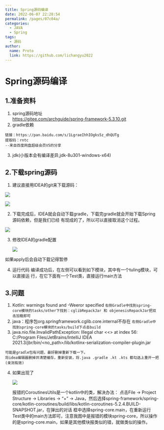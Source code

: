 ```yaml
---
title: Spring源码编译
date: 2022-06-07 22:28:54
permalink: /pages/07c04a/
categories:
  - JAVA
  - Spring
tags:
  - 源码
author: 
  name: Proto
  link: https://github.com/lichangyu2022
---
```


# Spring源码编译

## 1.准备资料
1. spring源码地址  
<https://gitee.com/archguide/spring-framework-5.3.10.git>
2. gradle依赖
```aidl
链接：https://pan.baidu.com/s/1LgraeIhhIOgks5z_dhQUTg 
提取码：rntc 
--来自百度网盘超级会员V5的分享
```
3. jdk(小版本会有编译差异,jdk-8u301-windows-x64)

## 2.下载spring源码
1. 建议直接⽤IDEA的git来下载源码：

![](/image/spring/idea中git.png)

![](/image/spring/git配置spring源码地址.png.png)

2. 下载完成后，IDEA就会⾃动下载gradle，下载完gradle就会开始下载Spring源码依赖，但是我们已经
   有现成的了，所以可以直接取消这个过程。

![](/image/spring/暂停自动下载.png)

3. 修改IDEA的gradle配置

   ![](/image/spring/git配置spring源码地址.png)

如果apply后会自动下载记得暂停

4. 运行代码
   编译成功后，在左侧可以看到如下模块，其中有⼀个tuling模块，可以直接运
   ⾏，在它下⾯有⼀个Test类，直接运⾏main⽅法

## 3.问题
1. Kotlin: warnings found and -Weeror specified
   ```右侧Gradle中找到spring-core模块的tasks/other下找到：cglibRepackJar 和 objenesisRepackJar把双击加载即可```
2. java：程序包org.springframework.cglib.core.internal不存在
```右侧Gradle中找到spring-core模块的tasks/build下点击build```
3. java.nio.file.InvalidPathException: Illegal char <<> at index 56: C:/Program Files/JetBrains/IntelliJ IDEA 2021.3/jbr/bin/<no_path>/lib/kotlinx-serialization-compiler-plugin.jar
```aidl
可能是gradle包有问题，最好删掉重新下载一下。
将idea编辑器删掉并清楚缓存，重新安装，将.java .gradle .kt .kts 都勾选上重开一把(亲测有效)
```
4. 如果出现了

   ![](/image/spring/spring源码编译kotlin问题.png)

   报错的CoroutinesUtils是⼀个kotlin中的类，解决办法：
   点击File -> Project Structure -> Libraries -> “+” -> Java，然后选择spring-framework/spring-core/kotlin-coroutines/build/libs/kotlin-coroutines-5.2.4.BUILD-SNAPSHOT.jar，在弹出的对话
   框中选择spring-core.main，在重新运⾏Test类中的main⽅法即可，注意我图中是报错的模块spring-core，所以操作的是spring-core.main，如果是其他模块报类似的错，就做类似的操作。